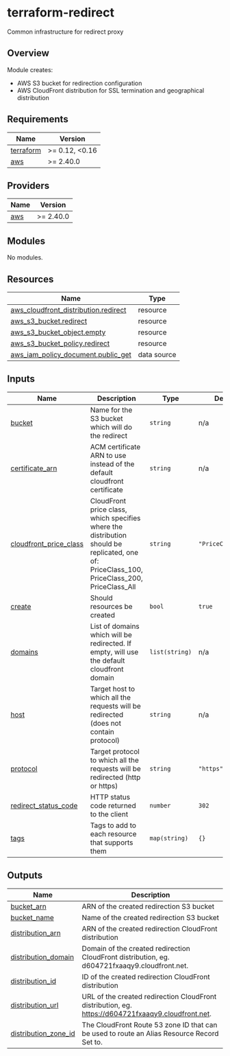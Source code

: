 # terraform-redirect

Common infrastructure for redirect proxy

## Overview

Module creates:

- AWS S3 bucket for redirection configuration
- AWS CloudFront distribution for SSL termination and geographical distribution

<!-- BEGIN_TF_DOCS -->
## Requirements

| Name | Version |
|------|---------|
| <a name="requirement_terraform"></a> [terraform](#requirement\_terraform) | >= 0.12, <0.16 |
| <a name="requirement_aws"></a> [aws](#requirement\_aws) | >= 2.40.0 |

## Providers

| Name | Version |
|------|---------|
| <a name="provider_aws"></a> [aws](#provider\_aws) | >= 2.40.0 |

## Modules

No modules.

## Resources

| Name | Type |
|------|------|
| [aws_cloudfront_distribution.redirect](https://registry.terraform.io/providers/hashicorp/aws/latest/docs/resources/cloudfront_distribution) | resource |
| [aws_s3_bucket.redirect](https://registry.terraform.io/providers/hashicorp/aws/latest/docs/resources/s3_bucket) | resource |
| [aws_s3_bucket_object.empty](https://registry.terraform.io/providers/hashicorp/aws/latest/docs/resources/s3_bucket_object) | resource |
| [aws_s3_bucket_policy.redirect](https://registry.terraform.io/providers/hashicorp/aws/latest/docs/resources/s3_bucket_policy) | resource |
| [aws_iam_policy_document.public_get](https://registry.terraform.io/providers/hashicorp/aws/latest/docs/data-sources/iam_policy_document) | data source |

## Inputs

| Name | Description | Type | Default | Required |
|------|-------------|------|---------|:--------:|
| <a name="input_bucket"></a> [bucket](#input\_bucket) | Name for the S3 bucket which will do the redirect | `string` | n/a | yes |
| <a name="input_certificate_arn"></a> [certificate\_arn](#input\_certificate\_arn) | ACM certificate ARN to use instead of the default cloudfront certificate | `string` | n/a | yes |
| <a name="input_cloudfront_price_class"></a> [cloudfront\_price\_class](#input\_cloudfront\_price\_class) | CloudFront price class, which specifies where the distribution should be replicated, one of: PriceClass\_100, PriceClass\_200, PriceClass\_All | `string` | `"PriceClass_100"` | no |
| <a name="input_create"></a> [create](#input\_create) | Should resources be created | `bool` | `true` | no |
| <a name="input_domains"></a> [domains](#input\_domains) | List of domains which will be redirected. If empty, will use the default cloudfront domain | `list(string)` | n/a | yes |
| <a name="input_host"></a> [host](#input\_host) | Target host to which all the requests will be redirected (does not contain protocol) | `string` | n/a | yes |
| <a name="input_protocol"></a> [protocol](#input\_protocol) | Target protocol to which all the requests will be redirected (http or https) | `string` | `"https"` | no |
| <a name="input_redirect_status_code"></a> [redirect\_status\_code](#input\_redirect\_status\_code) | HTTP status code returned to the client | `number` | `302` | no |
| <a name="input_tags"></a> [tags](#input\_tags) | Tags to add to each resource that supports them | `map(string)` | `{}` | no |

## Outputs

| Name | Description |
|------|-------------|
| <a name="output_bucket_arn"></a> [bucket\_arn](#output\_bucket\_arn) | ARN of the created redirection S3 bucket |
| <a name="output_bucket_name"></a> [bucket\_name](#output\_bucket\_name) | Name of the created redirection S3 bucket |
| <a name="output_distribution_arn"></a> [distribution\_arn](#output\_distribution\_arn) | ARN of the created redirection CloudFront distribution |
| <a name="output_distribution_domain"></a> [distribution\_domain](#output\_distribution\_domain) | Domain of the created redirection CloudFront distribution, eg. d604721fxaaqy9.cloudfront.net. |
| <a name="output_distribution_id"></a> [distribution\_id](#output\_distribution\_id) | ID of the created redirection CloudFront distribution |
| <a name="output_distribution_url"></a> [distribution\_url](#output\_distribution\_url) | URL of the created redirection CloudFront distribution, eg. https://d604721fxaaqy9.cloudfront.net. |
| <a name="output_distribution_zone_id"></a> [distribution\_zone\_id](#output\_distribution\_zone\_id) | The CloudFront Route 53 zone ID that can be used to route an Alias Resource Record Set to. |
<!-- END_TF_DOCS -->
